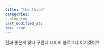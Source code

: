 ```yaml
---
title: "the third"
categories:
- blogging
last_modified_at: 
toc: true
---
```

진짜 좋은게 맞나
구린데 네이버 블로그나 이기겠어?!